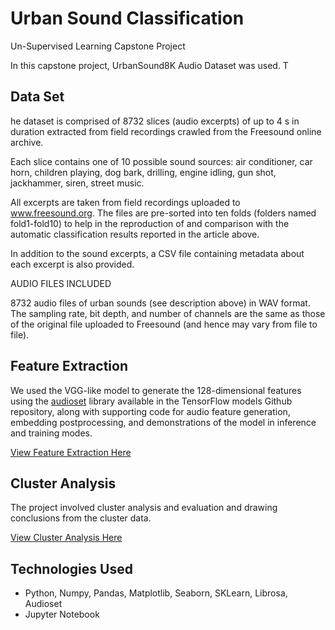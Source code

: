 # Urban Sound Classification
Un-Supervised Learning Capstone Project 

In this capstone project, UrbanSound8K Audio Dataset was used. T

## Data Set

he dataset is comprised of 8732 slices (audio excerpts) of up to 4 s in duration extracted from field recordings crawled from the Freesound online archive.

Each slice contains one of 10 possible sound sources: air conditioner, car horn, children playing, dog bark, drilling, engine idling, gun shot, jackhammer, siren, street music.

All excerpts are taken from field recordings uploaded to www.freesound.org. The files are pre-sorted into ten folds (folders named fold1-fold10) to help in the reproduction of and comparison with the automatic classification results reported in the article above.

In addition to the sound excerpts, a CSV file containing metadata about each excerpt is also provided.

AUDIO FILES INCLUDED

8732 audio files of urban sounds (see description above) in WAV format. The sampling rate, bit depth, and number of channels are the same as those of the original file uploaded to Freesound (and hence may vary from file to file).

## Feature Extraction

We used the VGG-like model to generate the 128-dimensional features using the [audioset](https://github.com/tensorflow/models/tree/master/research/audioset/vggish) library available in the TensorFlow models Github repository, along with supporting code for audio feature generation, embedding postprocessing, and demonstrations of the model in inference and training modes.

[View Feature Extraction Here](https://github.com/rajinigurijala/Capstone4/blob/master/ExtractFeatures.ipynb)

## Cluster Analysis

The project involved cluster analysis and evaluation and drawing conclusions from the cluster data.

[View Cluster Analysis Here](https://github.com/rajinigurijala/Capstone4/blob/master/UrbanSoundUnsupervised.ipynb)

## Technologies Used
- Python, Numpy, Pandas, Matplotlib, Seaborn, SKLearn, Librosa, Audioset
- Jupyter Notebook

